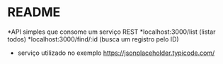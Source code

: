 # README

*API simples que consome um serviço REST
*localhost:3000/list (listar todos)
*localhost:3000/find/:id (busca um registro pelo ID)

* serviço utilizado no exemplo https://jsonplaceholder.typicode.com/
